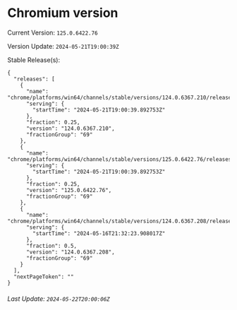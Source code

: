 # Chromium version

Current Version: `125.0.6422.76`

Version Update: `2024-05-21T19:00:39Z`

Stable Release(s):
```
{
  "releases": [
    {
      "name": "chrome/platforms/win64/channels/stable/versions/124.0.6367.210/releases/1716318039",
      "serving": {
        "startTime": "2024-05-21T19:00:39.892753Z"
      },
      "fraction": 0.25,
      "version": "124.0.6367.210",
      "fractionGroup": "69"
    },
    {
      "name": "chrome/platforms/win64/channels/stable/versions/125.0.6422.76/releases/1716318039",
      "serving": {
        "startTime": "2024-05-21T19:00:39.892753Z"
      },
      "fraction": 0.25,
      "version": "125.0.6422.76",
      "fractionGroup": "69"
    },
    {
      "name": "chrome/platforms/win64/channels/stable/versions/124.0.6367.208/releases/1715895143",
      "serving": {
        "startTime": "2024-05-16T21:32:23.908017Z"
      },
      "fraction": 0.5,
      "version": "124.0.6367.208",
      "fractionGroup": "69"
    }
  ],
  "nextPageToken": ""
}
```

###### Last Update: `2024-05-22T20:00:06Z`
        